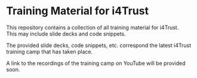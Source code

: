 # Training Material for i4Trust

This repository contains a collection of all training material for i4Trust.  
This may include slide decks and code snippets.

The provided slide decks, code snippets, etc. correspond the latest i4Trust training 
camp that has taken place. 

A link to the recordings of the training camp on YouTube will be provided soon.


